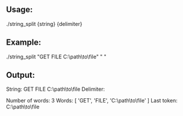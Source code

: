 Usage:
-------
./string_split {string} {delimiter}

Example:
--------
./string_split "GET FILE C:\\path\\to\\file" " "

Output:
-------
String: GET FILE C:\path\to\file
Delimiter:  

Number of words: 3
Words:           [ 'GET', 'FILE', 'C:\path\to\file' ]
Last token:      C:\path\to\file

